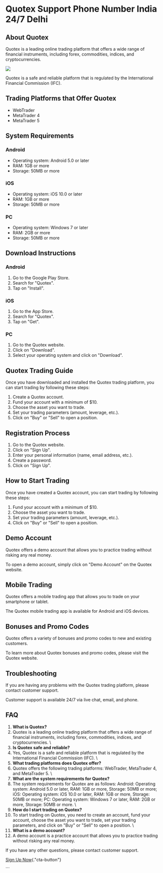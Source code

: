 # Quotex Support Phone Number India 24/7 Delhi

## About Quotex

Quotex is a leading online trading platform that offers a wide range of
financial instruments, including forex, commodities, indices, and
cryptocurrencies.

[![](https://static.quotex.io/files/4_en/300_250.jpg)](https://traff.sbs/brokerqxlid)

Quotex is a safe and reliable platform that is regulated by the
International Financial Commission (IFC).

## Trading Platforms that Offer Quotex

-   WebTrader
-   MetaTrader 4
-   MetaTrader 5

## System Requirements

### Android

-   Operating system: Android 5.0 or later
-   RAM: 1GB or more
-   Storage: 50MB or more

### iOS

-   Operating system: iOS 10.0 or later
-   RAM: 1GB or more
-   Storage: 50MB or more

### PC

-   Operating system: Windows 7 or later
-   RAM: 2GB or more
-   Storage: 50MB or more

## Download Instructions

### Android

1.  Go to the Google Play Store.
2.  Search for "Quotex".
3.  Tap on "Install".

### iOS

1.  Go to the App Store.
2.  Search for "Quotex".
3.  Tap on "Get".

### PC

1.  Go to the Quotex website.
2.  Click on "Download".
3.  Select your operating system and click on "Download".

## Quotex Trading Guide

Once you have downloaded and installed the Quotex trading platform, you
can start trading by following these steps:

1.  Create a Quotex account.
2.  Fund your account with a minimum of \$10.
3.  Choose the asset you want to trade.
4.  Set your trading parameters (amount, leverage, etc.).
5.  Click on "Buy" or "Sell" to open a position.

## Registration Process

1.  Go to the Quotex website.
2.  Click on "Sign Up".
3.  Enter your personal information (name, email address, etc.).
4.  Create a password.
5.  Click on "Sign Up".

## How to Start Trading

Once you have created a Quotex account, you can start trading by
following these steps:

1.  Fund your account with a minimum of \$10.
2.  Choose the asset you want to trade.
3.  Set your trading parameters (amount, leverage, etc.).
4.  Click on "Buy" or "Sell" to open a position.

## Demo Account

Quotex offers a demo account that allows you to practice trading without
risking any real money.

To open a demo account, simply click on "Demo Account" on the
Quotex website.

## Mobile Trading

Quotex offers a mobile trading app that allows you to trade on your
smartphone or tablet.

The Quotex mobile trading app is available for Android and iOS devices.

## Bonuses and Promo Codes

Quotex offers a variety of bonuses and promo codes to new and existing
customers.

To learn more about Quotex bonuses and promo codes, please visit the
Quotex website.

## Troubleshooting

If you are having any problems with the Quotex trading platform, please
contact customer support.

Customer support is available 24/7 via live chat, email, and phone.

## FAQ

1.  **What is Quotex?**
2.  Quotex is a leading online trading platform that offers a wide range
    of financial instruments, including forex, commodities, indices, and
    cryptocurrencies.
    \
3.  **Is Quotex safe and reliable?**
4.  Yes, Quotex is a safe and reliable platform that is regulated by the
    International Financial Commission (IFC).
    \
5.  **What trading platforms does Quotex offer?**
6.  Quotex offers the following trading platforms: WebTrader, MetaTrader
    4, and MetaTrader 5.
    \
7.  **What are the system requirements for Quotex?**
8.  The system requirements for Quotex are as follows: Android:
    Operating system: Android 5.0 or later, RAM: 1GB or more, Storage:
    50MB or more; iOS: Operating system: iOS 10.0 or later, RAM: 1GB or
    more, Storage: 50MB or more; PC: Operating system: Windows 7 or
    later, RAM: 2GB or more, Storage: 50MB or more.
    \
9.  **How do I start trading on Quotex?**
10. To start trading on Quotex, you need to create an account, fund your
    account, choose the asset you want to trade, set your trading
    parameters, and click on "Buy" or "Sell" to open a
    position.
    \
11. **What is a demo account?**
12. A demo account is a practice account that allows you to practice
    trading without risking any real money.

If you have any other questions, please contact customer support.

[Sign Up
Now](\%22https://traff.sbs/brokerqxsignup\%22){."cta-button"}

\`\`\`

